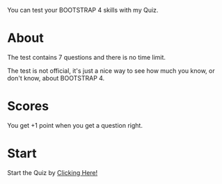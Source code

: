 You can test your BOOTSTRAP 4 skills with my Quiz.
<h1>About</h1>
The test contains 7 questions and there is no time limit. 
<p></p>
The test is not official, it's just a nice way to see how much you know, or don't know, about BOOTSTRAP 4.
<h1>Scores</h1>
You get +1 point when you get a question right.
<h1>Start</h1>
Start the Quiz by <a href="https://bootstrap4.bledsquiz.repl.co/">Clicking Here!</a>
